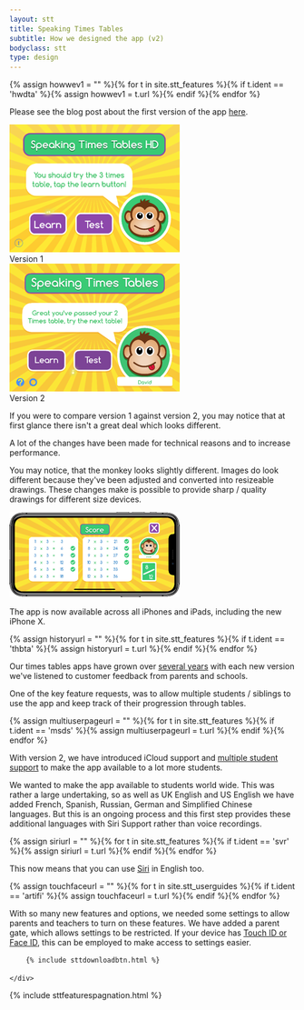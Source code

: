 ```yaml
---
layout: stt
title: Speaking Times Tables
subtitle: How we designed the app (v2)
bodyclass: stt
type: design
---
```


{% assign howwev1 = "" %}{% for t in site.stt_features %}{% if t.ident == 'hwdta' %}{% assign howwev1 = t.url %}{% endif %}{% endfor %}

Please see the blog post about the first version of the app <a href="{{ site.baseurl }}{{ howwev1 }}">here</a>.

<div class="container-table">
	<div class="row table-row">
		<div class="col-xs-12 col-sm-6 full-height" style="">
	        <div class="center-block">
	        	<a href="{{ site.baseurl }}/static/stt_features/speaking-times-tables-version-1.png" class="thickbox">
					<img title="Speaking Times Tables - version 1" width="300" src="/static/img-300/speaking-times-tables-version-1.png">
				</a>
				<div class="center-horiz">Version 1</div>
			</div>
		</div>
		<div class="col-xs-12 col-sm-6 full-height mobile-pt" style="">
			 <div class="center-block">
	        	<a href="{{ site.baseurl }}/static/stt_features/speaking-times-tables-version-2.png" class="thickbox">
					<img title="Speaking Times Tables - version 2" width="300" src="/static/img-300/speaking-times-tables-version-2.png">
				</a>
				<div class="center-horiz">Version 2</div>
			</div>
		</div>
	</div>
</div>


If you were to compare version 1 against version 2, you may notice that at first glance there isn't a great deal which looks different.

A lot of the changes have been made for technical reasons and to increase performance.

You may notice, that the monkey looks slightly different. Images do look different because they've been adjusted and converted into resizeable drawings. These changes make is possible to provide sharp / quality drawings for different size devices.

<div class="container-table">
	<div class="center-block">
		<a href="{{ site.baseurl }}/static/stt_features/iPhoneX-results.png" class="thickbox">
			<img title="Speaking Times Tables - Results" width="300" src="/static/img-300/iPhoneX-results.png">
		</a>
	</div>
</div>


The app is now available across all iPhones and iPads, including the new iPhone X.

{% assign historyurl = "" %}{% for t in site.stt_features %}{% if t.ident == 'thbta' %}{% assign historyurl = t.url %}{% endif %}{% endfor %}

Our times tables apps have grown over <a href="{{ site.baseurl }}{{ historyurl }}">several years</a> with each new version we've listened to customer feedback from parents and schools.

One of the key feature requests, was to allow multiple students / siblings to use the app and keep track of their progression through tables.

{% assign multiuserpageurl = "" %}{% for t in site.stt_features %}{% if t.ident == 'msds' %}{% assign multiuserpageurl = t.url %}{% endif %}{% endfor %}

With version 2, we have introduced iCloud support and <a href="{{ site.baseurl }}{{ multiuserpageurl }}">multiple student support</a> to make the app available to a lot more students.

We wanted to make the app available to students world wide. This was rather a large undertaking, so as well as UK English and US English we have added French, Spanish, Russian, German and Simplified Chinese languages. But this is an ongoing process and this first step provides these additional languages with Siri Support rather than voice recordings.

{% assign siriurl = "" %}{% for t in site.stt_features %}{% if t.ident == 'svr' %}{% assign siriurl = t.url %}{% endif %}{% endfor %}

This now means that you can use <a href="{{ site.baseurl }}{{ siriurl }}">Siri</a> in English too.

{% assign touchfaceurl = "" %}{% for t in site.stt_userguides %}{% if t.ident == 'artifi' %}{% assign touchfaceurl = t.url %}{% endif %}{% endfor %}

With so many new features and options, we needed some settings to allow parents and teachers to turn on these features. We have added a parent gate, which allows settings to be restricted. If your device has <a href="{{ site.baseurl }}{{ touchfaceurl }}">Touch ID or Face ID</a>, this can be employed to make access to settings easier.

<div class="container-table">
	<div class="center-block">

		{% include sttdownloadbtn.html %}
		
	</div>
</div>

{% include sttfeaturespagnation.html %}
